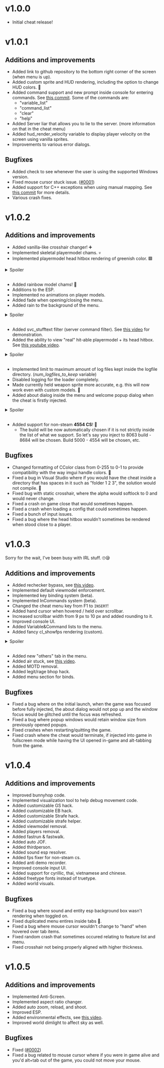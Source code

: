 # v1.0.0

- Initial cheat release!

# v1.0.1

## Additions and improvements

- Added link to github repository to the bottom right corner of the screen (when menu is up).
- Added custom sprite and HUD rendering, including the option to change HUD colors. 🌈
- Added command support and new prompt inside console for entering commands. See [this commit](https://github.com/oxiKKK/oxware/commit/0824fefd17c17c2a74621c15e5dea72aeea0e916). Some of the commands are:
	- "variable_list"
	- "command_list"
	- "clear"
	- "help"
- Added Server liar that allows you to lie to the server. (more information on that in the cheat menu)
- Added hud_render_velocity variable to display player velocity on the screen using vanilla sprites.
- Improvements to various error dialogs.

## Bugfixes

- Added check to see whenever the user is using the supported Windows version.
- Fixed mouse cursor stuck issue. ([#0001](https://github.com/oxiKKK/oxware/issues/1))
- Added support for C++ exceptions when using manual mapping. See [this commit](https://github.com/oxiKKK/oxware/commit/c29da51696fd0c3c034d821f8261cba139566bfa) for more details.
- Various crash fixes.

# v1.0.2

## Additions and improvements

- Added vanilla-like crosshair changer! ➕
- Implemented skeletal playermodel chams. 💀
- Implemented playermodel head hitbox rendering of greenish color. 🟩

<details><summary>Spoiler</summary>
	<img src="https://i.imgur.com/bYzp8KD.png" width="50%" height="50%"></img>
</details><br>

- Added rainbow model chams! 🌈
- Additions to the ESP.
- Implemented no animations on player models.
- Added fade when opening/closing the menu.
- Added rain to the background of the menu.

<details><summary>Spoiler</summary>
	<img src="https://i.imgur.com/LqvACY8.png" width="50%" height="50%"></img>
</details><br>

- Added svc_stufftext filter (server command filter). See [this video](https://youtu.be/4u0LNqQbY4w) for demonstration.
- Added the ability to view "real" hit-able playermodel + its head hitbox. See [this youtube video](https://youtu.be/xMd9m3McNvo).

<details><summary>Spoiler</summary>
	<img src="https://i.imgur.com/weWGM5C.png" width="50%" height="50%"></img>
</details><br>

- Implemented limit to maximum amount of log files kept inside the logfile directory. (*num_logfiles_to_keep* variable)
- Disabled logging for the loader completely.
- Made currently held weapon sprite more accurate, e.g. this will now work even with custom models. 🔫
- Added about dialog inside the menu and welcome popup dialog when the cheat is firstly injected.

<details><summary>Spoiler</summary>
	<img src="https://i.imgur.com/guPRnTY.png" width="60%" height="60%"></img>
</details><br>

- Added support for non-steam **4554 CS**! 🥳
	- The build will be now automatically chosen if it is not strictly inside the list of what we support. So let's say you inject to 8063 build - 8684 will be chosen. Build 5000 - 4554 will be chosen, etc. 

## Bugfixes

- Changed formatting of CColor class from 0-255 to 0-1 to provide compatibility with the way imgui handle colors. 🌈
- Fixed a bug in Visual Studio where if you would have the cheat inside a directory that has spaces in it such as "folder 1 2 3", the solution would not compile. 🐞
- Fixed bug with static crosshair, where the alpha would softlock to 0 and would never change.
- Fixed a crash on game close that would sometimes happen.
- Fixed a crash when loading a config that could sometimes happen.
- Fixed a bunch of input issues.
- Fixed a bug where the head hitbox wouldn't sometimes be rendered when stood close to a player.

# v1.0.3

Sorry for the wait, I've been busy with IRL stuff. 🙄😪

## Additions and improvements

- Added rechecker bypass, see [this video](https://youtu.be/Razs0s7sgno).
- Implemented default viewmodel enforcement.
- Implemented key binding system (beta).
- Implemented InCommands system (beta).
- Changed the cheat menu key from F1 to `INSERT`!
- Added hand cursor when hovered / held over scrollbar.
- Increased scrollbar width from 9 px to 10 px and added rounding to it.
- Improved console UI.
- Added Variable&Command lists to the menu.
- Added fancy cl_showfps rendering (custom).

<details><summary>Spoiler</summary>
	<img src="https://i.imgur.com/owRASUO.png" width="60%" height="60%"></img>
</details><br>

- Added new "others" tab in the menu.
- Added air stuck, see [this video](https://youtu.be/9snddT03M34).
- Added MOTD removal.
- Added legit/rage bhop hack.
- Added menu section for binds.

## Bugfixes

- Fixed a bug where on the initial launch, when the game was focused before fully injected, the about dialog would not pop up and the window focus would be glitched until the focus was refreshed.
- Fixed a bug where popup windows would retain window size from previously opened popups.
- Fixed crashes when restarting/quitting the game.
- Fixed crash where the cheat would terminate, if injected into game in fullscreen mode while having the UI opened in-game and alt-tabbing from the game.


# v1.0.4

## Additions and improvements

- Improved bunnyhop code.
- Implemented visualization tool to help debug movement code.
- Added customizable GS hack.
- Added customizable EB hack.
- Added customizable Strafe hack.
- Added customizable strafe helper.
- Added viewmodel removal.
- Added players removal.
- Added fastrun & fastwalk.
- Added auto JOF.
- Added thirdperson.
- Added sound esp resolver.
- Added fps fixer for non-steam cs.
- Added anti demo recorder.
- Improved console input UI.
- Added support for cyrillic, thai, vietnamese and chinese.
- Added freetype fonts instead of truetype.
- Added world visuals.

## Bugfixes

- Fixed a bug where sound and entity esp background box wasn't rendering when toggled on.
- Fixed duplicated menu entires inside tabs 💩.
- Fixed a bug where mouse cursor wouldn't change to "hand" when hovered over tab items.
- Fixed random crash that sometimes occured relating to feature list and menu.
- Fixed crosshair not being properly aligned with higher thickness.

# v1.0.5

## Additions and improvements

- Implemented Anti-Screen.
- Implemented aspect ratio changer.
- Added auto zoom, reload, and shoot.
- Improved ESP.
- Added environmental effects, see [this video](https://youtu.be/dsA--TX9MVU).
- Improved world dimlight to affect sky as well.

## Bugfixes

- Fixed ([#0002](https://github.com/oxiKKK/oxware/issues/2))
- Fixed a bug related to mouse cursor where if you were in game alive and you'd alt+tab out of the game, you could not move your mouse.
